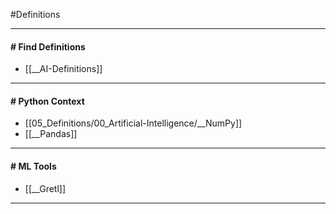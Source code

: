 #Definitions 

---
#### # Find Definitions
- [[__AI-Definitions]]
---
#### # Python Context
- [[05_Definitions/00_Artificial-Intelligence/__NumPy]]
- [[__Pandas]]
---
#### # ML Tools
- [[__Gretl]]
---
